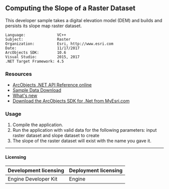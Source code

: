 ## Computing the Slope of a Raster Dataset

  <div xmlns="http://www.w3.org/1999/xhtml">This developer sample takes a digital elevation model (DEM) and builds and persists its slope map raster dataset. </div>  


<!-- TODO: Fill this section below with metadata about this sample-->
```
Language:              VC++
Subject:               Raster
Organization:          Esri, http://www.esri.com
Date:                  11/17/2017
ArcObjects SDK:        10.6
Visual Studio:         2015, 2017
.NET Target Framework: 4.5
```

### Resources

* [ArcObjects .NET API Reference online](http://desktop.arcgis.com/en/arcobjects/latest/net/webframe.htm)  
* [Sample Data Download](../../releases)  
* [What's new](http://desktop.arcgis.com/en/arcobjects/latest/net/webframe.htm#91cabc68-2271-400a-8ff9-c7fb25108546.htm)  
* [Download the ArcObjects SDK for .Net from MyEsri.com](https://my.esri.com/)  

### Usage
1. Compile the application.   
1. Run the application with valid data for the following parameters: input raster dataset and slope dataset to create  
1. The slope of the raster dataset will exist with the name you gave it.   









---------------------------------

#### Licensing  
| Development licensing | Deployment licensing | 
| ------------- | ------------- | 
| Engine Developer Kit | Engine |  


